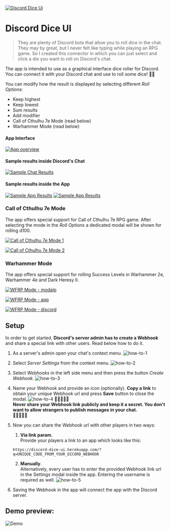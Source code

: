 <a href="http://fvcproductions.com"><img src="./public/logo192.png" title="Discord Dice Ui" alt="Discord Dice Ui"></a>

<!-- [![Discord Dice Ui](./public/logo192)](http://fvcproductions.com) -->

# Discord Dice UI

> They are plenty of Discord bots that allow you to roll dice in the chat. They may by great, but I never felt like typing while playing an RPG game. So I created this connector in which you can just select and click a die you want to roll on Discord's chat.

The app is intended to use as a graphical interface dice roller for Discord. You can connect it with your Discord chat and use to roll some dice! 🎲🎲
>
 You can modify how the result is displayed by selecting different _Roll Options_:
- Keep highest
- Keep lowest
- Sum results
- Add modifier
- Call of Cthulhu 7e Mode (read below)
- Warhammer Mode (read below)

#### App Interface
[![App overview](./public/app.png)]()

#### Sample results inside Discord's Chat
[![Sample Chat Results](./public/chat-sample-results.png)]()

#### Sample results inside the App
[![Sample App Results](./public/app-sample-results-1.png)]()
[![Sample App Results](./public/app-sample-results-2.png)]()


### Call of Cthulhu 7e Mode

The app offers special support for Call of Cthulhu 7e RPG game. After selecting the mode in the _Roll Options_ a dedicated modal will be shown for rolling d100.

[![Call of Cthulhu 7e Mode 1](./public/coc-mode-1.png)]()

[![Call of Cthulhu 7e Mode 2](./public/coc-mode-2.png)]()

### Warhammer Mode

The app offers special support for rolling Success Levels in Warhammer 2e, Warhammer 4e and Dark Heresy II.

[![WFRP Mode - modalp](./public/wfrp-modal.png)]()

[![WFRP Mode - app](./public/wfrp-result-app.png)]()

[![WFRP Mode - discord](./public/wfrp-result-discord.png)]()


## Setup

In order to get started, **Discord's server admin has to create a Webhook** and share a special link with other users. Read below how to do it.

1. As a server's admin open your chat's context menu.
![how-to-1](./public/how-to-0.png)

2. Select _Server Settings_ from the context menu.
![how-to-2](./public/how-to-1.png)

3. Select _Webhooks_ in the left side menu and then press the button _Create Webhook_.
![how-to-3](./public/how-to-2.png)

4. Name your Webhook and provide an icon (optionally). **Copy a link** to obtain your unique Webhook url and press **Save** button to close the modal.
![how-to-4](./public/how-to-3.png)
🛑🚧🚧🚧🛑  
**Never share your Webhook link publicly and keep it a secret. You don't want to allow strangers to publish messages in your chat.**  
🛑🚧🚧🚧🛑  

5. Now you can share the Webhook url with other players in two ways:
    1. **Via link param**.  
    Provide your players a link to an app which looks like this:
    ```
    https://discord-dice-ui.herokuapp.com/?q=UNIQUE_CODE_FROM_YOUR_DICORD_WEBHOOK
    ```

    2. **Manually**.  
    Alternatively, every user has to enter the provided Webhook link url in the Settings modal inside the app. Entering the username is required as well.
    ![how-to-5](./public/how-to-4.png)

6. Saving the Webhook in the app will connect the app with the Discord server.

## Demo preview:

![Demo](./public/app-demo.gif)